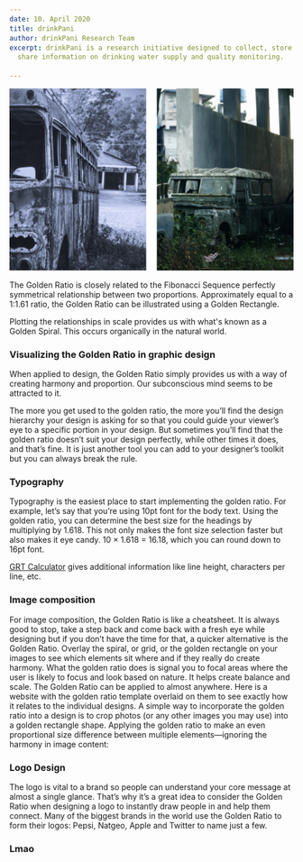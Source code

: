 ```yaml
---
date: 10. April 2020
title: drinkPani
author: drinkPani Research Team
excerpt: drinkPani is a research initiative designed to collect, store, transfer and
  share information on drinking water supply and quality monitoring.

---
```

![](/uploads/schoolbus2.png)

The Golden Ratio is closely related to the Fibonacci Sequence perfectly symmetrical relationship between two proportions. Approximately equal to a 1:1.61 ratio, the Golden Ratio can be illustrated using a Golden Rectangle.

Plotting the relationships in scale provides us with what's known as a Golden Spiral. This occurs organically in the natural world.

### Visualizing the Golden Ratio in graphic design

When applied to design, the Golden Ratio simply provides us with a way of creating harmony and proportion. Our subconscious mind seems to be attracted to it.

The more you get used to the golden ratio, the more you’ll find the design hierarchy your design is asking for so that you could guide your viewer’s eye to a specific portion in your design. But sometimes you’ll find that the golden ratio doesn’t suit your design perfectly, while other times it does, and that’s fine. It is just another tool you can add to your designer’s toolkit but you can always break the rule.

### Typography

Typography is the easiest place to start implementing the golden ratio. For example, let’s say that you’re using 10pt font for the body text. Using the golden ratio, you can determine the best size for the headings by multiplying by 1.618. This not only makes the font size selection faster but also makes it eye candy.
10 × 1.618 = 16.18, which you can round down to 16pt font.

[GRT Calculator](https://grtcalculator.com/) gives additional information like line height, characters per line, etc.

### Image composition

For image composition, the Golden Ratio is like a cheatsheet. It is always good to stop, take a step back and come back with a fresh eye while designing but if you don’t have the time for that, a quicker alternative is the Golden Ratio. Overlay the spiral, or grid, or the golden rectangle on your images to see which elements sit where and if they really do create harmony.
What the golden ratio does is signal you to focal areas where the user is likely to focus and look based on nature. It helps create balance and scale. The Golden Ratio can be applied to almost anywhere. Here is a website with the golden ratio template overlaid on them to see exactly how it relates to the individual designs.
A simple way to incorporate the golden ratio into a design is to crop photos (or any other images you may use) into a golden rectangle shape.
Applying the golden ratio to make an even proportional size difference between multiple elements—ignoring the harmony in image content:

### Logo Design

The logo is vital to a brand so people can understand your core message at almost a single glance. That’s why it’s a great idea to consider the Golden Ratio when designing a logo to instantly draw people in and help them connect.
Many of the biggest brands in the world use the Golden Ratio to form their logos: Pepsi, Natgeo, Apple and Twitter to name just a few.

### Lmao